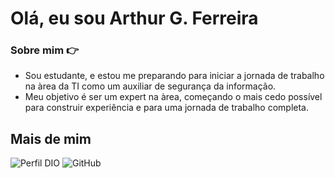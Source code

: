 
# Olá, eu sou Arthur G. Ferreira 
### Sobre mim 👉
- Sou estudante, e estou me preparando para iniciar a jornada de trabalho na àrea da TI como um auxiliar de segurança da informação.
- Meu objetivo é ser um expert na àrea, começando o mais cedo possível para construir experiência e para uma jornada de trabalho completa. 

## Mais de mim  
![Perfil DIO](https://www.dio.me/users/arthur_gferreira2008)
![GitHub](https://github.com/Arthur212008)
